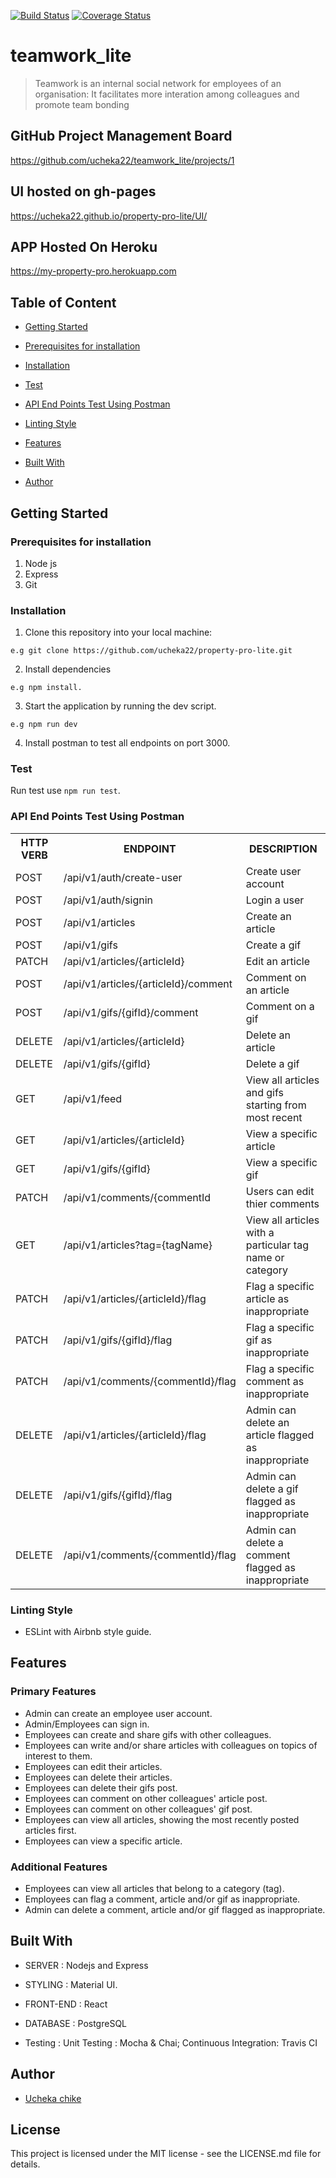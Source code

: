 [![Build Status](https://travis-ci.com/ucheka22/teamwork_lite.svg?branch=develop)](https://travis-ci.com/ucheka22/teamwork_lite)
[![Coverage Status](https://coveralls.io/repos/github/ucheka22/teamwork_lite/badge.svg?branch=develop)](https://coveralls.io/github/ucheka22/teamwork_lite?branch=develop)

# teamwork_lite
>Teamwork is an internal social network for employees of an organisation: It facilitates more interation among colleagues and promote team bonding


## GitHub Project Management Board
https://github.com/ucheka22/teamwork_lite/projects/1

## UI hosted on gh-pages
https://ucheka22.github.io/property-pro-lite/UI/

## APP Hosted On Heroku
https://my-property-pro.herokuapp.com

## Table of Content
 * [Getting Started](#getting-started)

* [Prerequisites for installation](#prerequisites-for-installation)
 
 * [Installation](#installation)

 * [Test](#test)
 
 * [API End Points Test Using Postman](#api-end-points-test-using-postman)

 * [Linting Style](#linting-style)
 
 * [Features](#features)
 
 * [Built With](#built-with)
 
 * [Author](#author)


## Getting Started

### Prerequisites for installation
1. Node js
2. Express
3. Git

### Installation
1. Clone this repository into your local machine:
```
e.g git clone https://github.com/ucheka22/property-pro-lite.git
```
2. Install dependencies 
```
e.g npm install.
```
3. Start the application by running the dev script.

```
e.g npm run dev
```

4. Install postman to test all endpoints on port 3000.

### Test
Run test use  ```npm run test```.

### API End Points Test Using Postman

<table>
<tr><th>HTTP VERB</th><th>ENDPOINT</th><th>DESCRIPTION</th></tr>

<tr><td>POST</td> <td>/api/v1/auth/create-user</td>  <td>Create user account</td></tr>

<tr><td>POST</td> <td>/api/v1/auth/signin</td>  <td>Login a user</td></tr>

<tr><td>POST</td> <td>/api/v1/articles</td>  <td>Create an article</td></tr>

<tr><td>POST</td> <td>/api/v1/gifs</td>  <td>Create a gif</td></tr>

<tr><td>PATCH</td> <td>/api/v1/articles/{articleId}</td>  <td>Edit an article</td></tr>

<tr><td>POST</td> <td>/api/v1/articles/{articleId}/comment</td>  <td>Comment on an article</td></tr>

<tr><td>POST</td> <td>/api/v1/gifs/{gifId}/comment</td>  <td>Comment on a gif</td></tr>

<tr><td>DELETE</td> <td>/api/v1/articles/{articleId}</td>  <td>Delete an article</td></tr>

<tr><td>DELETE</td> <td>/api/v1/gifs/{gifId}</td>  <td>Delete a gif</td></tr>

<tr><td>GET</td> <td>/api/v1/feed</td>  <td>View all articles and gifs starting from most recent</td></tr>

<tr><td>GET</td> <td>/api/v1/articles/{articleId}</td>  <td>View a specific article</td></tr>

<tr><td>GET</td> <td>/api/v1/gifs/{gifId}</td>  <td>View a specific gif</td></tr>

<tr><td>PATCH</td> <td>/api/v1/comments/{commentId </td>  <td>Users can edit thier comments</td></tr>

<tr><td>GET</td> <td>/api/v1/articles?tag={tagName}</td>  <td>View all articles with a particular tag name or category</td></tr>

<tr><td>PATCH</td> <td>/api/v1/articles/{articleId}/flag</td>  <td>Flag a specific article as inappropriate</td></tr>

<tr><td>PATCH</td> <td>/api/v1/gifs/{gifId}/flag</td>  <td>Flag a specific gif as inappropriate</td></tr>

<tr><td>PATCH</td> <td>/api/v1/comments/{commentId}/flag</td>  <td>Flag a specific comment as inappropriate</td></tr>

<tr><td>DELETE</td> <td>/api/v1/articles/{articleId}/flag</td>  <td>Admin can delete an article flagged as inappropriate</td></tr>

<tr><td>DELETE</td> <td>/api/v1/gifs/{gifId}/flag</td>  <td>Admin can delete a gif flagged as inappropriate</td></tr>

<tr><td>DELETE</td> <td>/api/v1/comments/{commentId}/flag</td>  <td>Admin can delete a comment flagged as inappropriate</td></tr>
</table>

### Linting Style
* ESLint with Airbnb style guide. 

## Features

 ### Primary Features

 * Admin can create an employee user account. 
 * Admin/Employees can sign in. 
 * Employees can create and share gifs with other colleagues. 
 * Employees can write and/or share articles with colleagues on topics of interest to them.
 * Employees can edit their articles. 
 * Employees can delete their articles. 
 * Employees can delete their gifs post. 
 * Employees can comment on other colleagues' article post. 
 * Employees can comment on other colleagues' gif post. 
 * Employees can view all articles, showing the most recently posted articles first. 
 * Employees can view a specific article.

 ### Additional Features

 * Employees can view all articles that belong to a category (tag).
 * Employees can flag a comment, article and/or gif as inappropriate. 
 * Admin can delete a comment, article and/or gif flagged as inappropriate.

## Built With

* SERVER : Nodejs and Express

* STYLING : Material UI.

* FRONT-END : React 

* DATABASE : PostgreSQL

* Testing : Unit Testing : Mocha & Chai; Continuous Integration: Travis CI

## Author
*  [Ucheka chike](https://twitter.com/ucheka_wilson)

## License
This project is licensed under the MIT license - see the LICENSE.md file for details.
